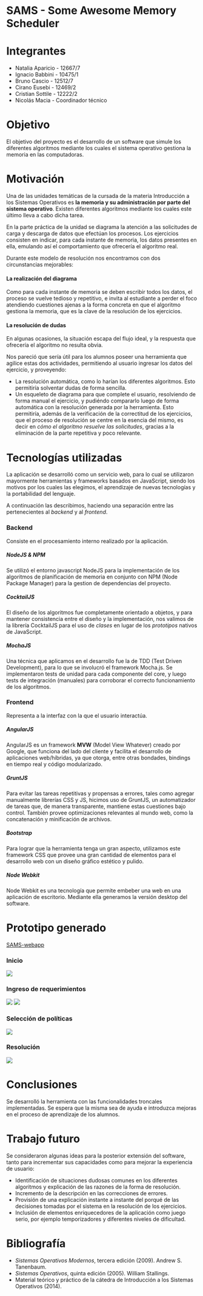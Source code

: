 # SAMS - Some Awesome Memory Scheduler

# Integrantes
* Natalia Aparicio - 12667/7
* Ignacio Babbini - 10475/1
* Bruno Cascio - 12512/7
* Cirano Eusebi - 12469/2
* Cristian Sottile - 12222/2
* Nicolás Macia - Coordinador técnico

# Objetivo
El objetivo del proyecto es el desarrollo de un software que simule los diferentes algoritmos mediante los cuales el sistema operativo gestiona la memoria en las computadoras.

# Motivación
Una de las unidades temáticas de la cursada de la materia Introducción a los Sistemas Operativos es **la memoria y su administración por parte del sistema operativo**. Existen diferentes algoritmos mediante los cuales este último lleva a cabo dicha tarea.

En la parte práctica de la unidad se diagrama la atención a las solicitudes de carga y descarga de datos que efectúan los procesos. Los ejercicios consisten en indicar, para cada instante de memoria, los datos presentes en ella, emulando así el comportamiento que ofrecería el algoritmo real.

Durante este modelo de resolución nos encontramos con dos circunstancias mejorables: 

#### La realización del diagrama
Como para cada instante de memoria se deben escribir todos los datos, el proceso se vuelve tedioso y repetitivo, e invita al estudiante a perder el foco atendiendo cuestiones ajenas a la forma concreta en que el algoritmo gestiona la memoria, que es la clave de la resolución de los ejercicios.

#### La resolución de dudas
En algunas ocasiones, la situación escapa del flujo ideal, y la respuesta que ofrecería el algoritmo no resulta obvia.

Nos pareció que sería útil para los alumnos poseer una herramienta que agilice estas dos actividades, permitiendo al usuario ingresar los datos del ejercicio, y proveyendo:

* La resolución automática, como lo harían los diferentes algoritmos. Esto permitiría solventar dudas de forma sencilla.
* Un esqueleto de diagrama para que complete el usuario, resolviendo de forma manual el ejercicio, y pudiéndo compararlo luego de forma automática con la resolución generada por la herramienta. Esto permitiría, además de la verificación de la correctitud de los ejercicios, que el proceso de resolución se centre en la esencia del mismo, es decir en *cómo el algoritmo resuelve las solicitudes*, gracias a la eliminación de la parte repetitiva y poco relevante.

# Tecnologías utilizadas
La aplicación se desarrolló como un servicio web, para lo cual se utilizaron mayormente herramientas y frameworks basados en JavaScript, siendo los motivos por los cuales las elegimos, el aprendizaje de nuevas tecnologías y la portabilidad del lenguaje.

A continuación las describimos, haciendo una separación entre las pertenecientes al *backend* y al *frontend*.

### Backend
Consiste en el procesamiento interno realizado por la aplicación.

##### NodeJS & NPM
Se utilizó el entorno javascript NodeJS para la implementación de los algoritmos de planificación de memoria en conjunto con NPM (Node Package Manager) para la gestion de dependencias del proyecto.

##### CocktailJS
El diseño de los algoritmos fue completamente orientado a objetos, y para mantener consistencia entre el diseño y la implementación, nos valimos de la librería CocktailJS para el uso de *clases* en lugar de los *prototipos* nativos de JavaScript.

##### MochaJS
Una técnica que aplicamos en el desarrollo fue la de TDD (Test Driven Development), para lo que se involucró el framework Mocha.js. Se implementaron tests de unidad para cada componente del core, y luego tests de integración (manuales) para corroborar el correcto funcionamiento de los algoritmos.

### Frontend
Representa a la interfaz con la que el usuario interactúa.

##### AngularJS
AngularJS es un framework **MVW** (Model View Whatever) creado por Google, que funciona del lado del cliente y facilita el desarrollo de aplicaciones web/híbridas, ya que otorga, entre otras bondades, bindings en tiempo real y código modularizado.

##### GruntJS
Para evitar las tareas repetitivas y propensas a errores, tales como agregar manualmente librerías CSS y JS, hicimos uso de GruntJS, un automatizador de tareas que, de manera transparente, mantiene estas cuestiones bajo control. También provee optimizaciones relevantes al mundo web, como la concatenación y minificación de archivos.

##### Bootstrap
Para lograr que la herramienta tenga un gran aspecto, utilizamos este framework CSS que provee una gran cantidad de elementos para el desarrollo web con un diseño gráfico estético y pulido.

##### Node Webkit
Node Webkit es una tecnología que permite embeber una web en una aplicación de escritorio. Mediante ella generamos la versión desktop del software.

# Prototipo generado
[SAMS-webapp](https://samsteam.github.io/#/home)

### Inicio
![](./images/home.png)

### Ingreso de requerimientos
![](./images/requirements_1.png)
![](./images/requirements_2.png)

### Selección de políticas
![](./images/policies.png)

### Resolución
![](./images/resolution.png)

# Conclusiones
Se desarrolló la herramienta con las funcionalidades troncales implementadas. Se espera que la misma sea de ayuda e introduzca mejoras en el proceso de aprendizaje de los alumnos.

# Trabajo futuro
Se consideraron algunas ideas para la posterior extensión del software, tanto para incrementar sus capacidades como para mejorar la experiencia de usuario:

* Identificación de situaciones dudosas comunes en los diferentes algoritmos y explicación de las razones de la forma de resolución.
* Incremento de la descripción en las correcciones de errores.
* Provisión de una explicación instante a instante del porqué de las decisiones tomadas por el sistema en la resolución de los ejercicios.
* Inclusión de elementos enriquecedores de la aplicación como juego serio, por ejemplo temporizadores y diferentes niveles de dificultad.

# Bibliografía
* *Sistemas Operativos Modernos*, tercera edición (2009). Andrew S. Tanenbaum.
* *Sistemas Operativos*, quinta edición (2005). William Stallings.
* Material teórico y práctico de la cátedra de Introducción a los Sistemas Operativos (2014).